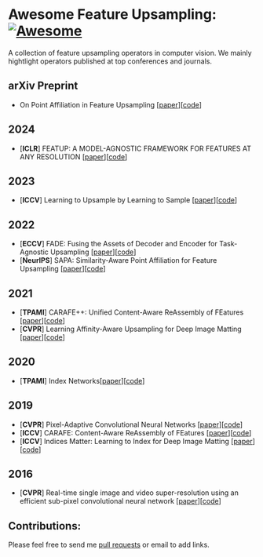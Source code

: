 # Awesome Feature Upsampling: [![Awesome](https://cdn.rawgit.com/sindresorhus/awesome/d7305f38d29fed78fa85652e3a63e154dd8e8829/media/badge.svg)](https://github.com/sindresorhus/awesome)

A collection of feature upsampling operators in computer vision. We mainly hightlight operators published at top conferences and journals.

## arXiv Preprint

- On Point Affiliation in Feature Upsampling [[paper](https://arxiv.org/pdf/2307.08198.pdf)][[code](https://github.com/tiny-smart/sapa)]

## 2024

- [**ICLR**] FEATUP: A MODEL-AGNOSTIC FRAMEWORK FOR FEATURES AT ANY RESOLUTION [[paper](https://arxiv.org/pdf/2403.10516.pdf)][[code](https://github.com/mhamilton723/FeatUp)]

## 2023

- [**ICCV**] Learning to Upsample by Learning to Sample [[paper](https://arxiv.org/pdf/2308.15085.pdf)][[code](https://github.com/tiny-smart/dysample)]

## 2022

- [**ECCV**] FADE: Fusing the Assets of Decoder and Encoder for Task-Agnostic Upsampling [[paper](https://arxiv.org/pdf/2207.10392.pdf)][[code](https://github.com/poppinace/fade)]
- [**NeurIPS**] SAPA: Similarity-Aware Point Affiliation for Feature Upsampling [[paper](https://proceedings.neurips.cc/paper_files/paper/2022/file/83ccb398f3ce9c4d137011f36a03c7d4-Paper-Conference.pdf)][[code](https://github.com/poppinace/sapa)]

[^_^]:
    - [**ECCV**] Learning Implicit Feature Alignment Function for Semantic Segmentation[[paper](https://arxiv.org/pdf/2206.08655.pdf)][[code](https://github.com/hzhupku/IFA)]

## 2021

- [**TPAMI**] CARAFE++: Unified Content-Aware ReAssembly of FEatures [[paper](https://arxiv.org/pdf/2012.04733.pdf)][[code]()]
- [**CVPR**] Learning Affinity-Aware Upsampling for Deep Image Matting [[paper](https://arxiv.org/pdf/2011.14288.pdf)][[code](https://github.com/dongdong93/a2u_matting)]

## 2020

- [**TPAMI**] Index Networks[[paper](https://arxiv.org/pdf/1908.09895v2.pdf)][[code]()]

## 2019

- [**CVPR**] Pixel-Adaptive Convolutional Neural Networks [[paper](https://arxiv.org/pdf/1904.05373.pdf)][[code](https://github.com/NVlabs/pacnet)]
- [**ICCV**] CARAFE: Content-Aware ReAssembly of FEatures [[paper](https://arxiv.org/pdf/1905.02188)][[code](https://github.com/open-mmlab/mmdetection)]
- [**ICCV**] Indices Matter: Learning to Index for Deep Image Matting [[paper](https://arxiv.org/pdf/1908.00672.pdf)][[code](https://github.com/poppinace/indexnet_matting)]

[^_^]:
    - [CVPR] Fast End-to-End Trainable Guided Filter [[paper](https://arxiv.org/pdf/1803.05619.pdf)][[code](https://github.com/wuhuikai/DeepGuidedFilter)]

## 2016
- [**CVPR**] Real-time single image and video super-resolution using an efficient sub-pixel convolutional neural network [[paper](https://www.cv-foundation.org/openaccess/content_cvpr_2016/papers/Shi_Real-Time_Single_Image_CVPR_2016_paper.pdf)][[code]()]

## Contributions:

Please feel free to send me [pull requests](https://github.com/tiny-smart/Awesome-Feature-Upsampling/pulls) or email to add links.

